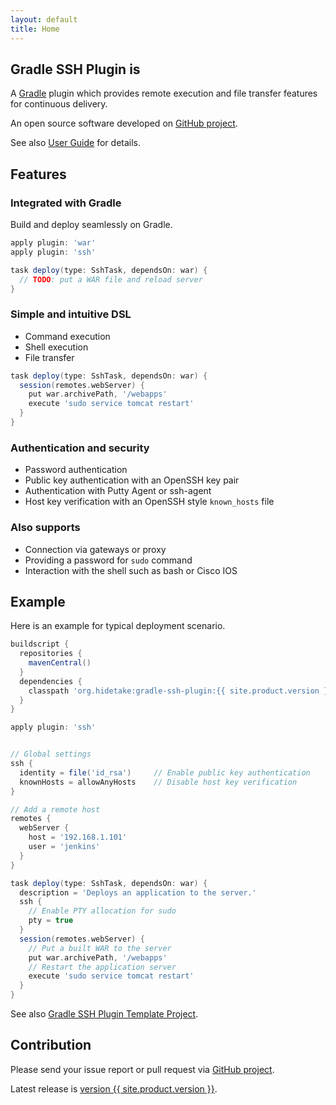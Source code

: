 ```yaml
---
layout: default
title: Home
---
```



Gradle SSH Plugin is
--------------------

A [Gradle](http://www.gradle.org) plugin which provides remote execution and file transfer features for continuous delivery.

An open source software developed on [GitHub project](https://github.com/int128/gradle-ssh-plugin).

See also [User Guide](user-guide.html) for details.


Features
--------

### Integrated with Gradle

Build and deploy seamlessly on Gradle.

```groovy
apply plugin: 'war'
apply plugin: 'ssh'

task deploy(type: SshTask, dependsOn: war) {
  // TODO: put a WAR file and reload server
}
```


### Simple and intuitive DSL

* Command execution
* Shell execution
* File transfer

```groovy
task deploy(type: SshTask, dependsOn: war) {
  session(remotes.webServer) {
    put war.archivePath, '/webapps'
    execute 'sudo service tomcat restart'
  }
}
```


### Authentication and security

* Password authentication
* Public key authentication with an OpenSSH key pair
* Authentication with Putty Agent or ssh-agent
* Host key verification with an OpenSSH style `known_hosts` file


### Also supports

* Connection via gateways or proxy
* Providing a password for `sudo` command
* Interaction with the shell such as bash or Cisco IOS


Example
-------

Here is an example for typical deployment scenario.

```groovy
buildscript {
  repositories {
    mavenCentral()
  }
  dependencies {
    classpath 'org.hidetake:gradle-ssh-plugin:{{ site.product.version }}'
  }
}

apply plugin: 'ssh'


// Global settings
ssh {
  identity = file('id_rsa')     // Enable public key authentication
  knownHosts = allowAnyHosts    // Disable host key verification
}

// Add a remote host
remotes {
  webServer {
    host = '192.168.1.101'
    user = 'jenkins'
  }
}

task deploy(type: SshTask, dependsOn: war) {
  description = 'Deploys an application to the server.'
  ssh {
    // Enable PTY allocation for sudo
    pty = true
  }
  session(remotes.webServer) {
    // Put a built WAR to the server
    put war.archivePath, '/webapps'
    // Restart the application server
    execute 'sudo service tomcat restart'
  }
}
```

See also [Gradle SSH Plugin Template Project](https://github.com/gradle-ssh-plugin/template).


Contribution
------------

Please send your issue report or pull request via [GitHub project](https://github.com/int128/gradle-ssh-plugin).

Latest release is [version {{ site.product.version }}](https://github.com/int128/gradle-ssh-plugin/releases).
